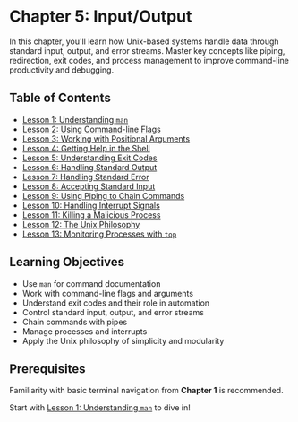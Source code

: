 # Chapter 5: Input/Output

In this chapter, you'll learn how Unix-based systems handle data through standard input, output, and error streams. Master key concepts like piping, redirection, exit codes, and process management to improve command-line productivity and debugging.

## Table of Contents

- [Lesson 1: Understanding `man`](./lesson-1/README.md)
- [Lesson 2: Using Command-line Flags](./lesson-2/README.md)
- [Lesson 3: Working with Positional Arguments](./lesson-3/README.md)
- [Lesson 4: Getting Help in the Shell](./lesson-4/README.md)
- [Lesson 5: Understanding Exit Codes](./lesson-5/README.md)
- [Lesson 6: Handling Standard Output](./lesson-6/README.md)
- [Lesson 7: Handling Standard Error](./lesson-7/README.md)
- [Lesson 8: Accepting Standard Input](./lesson-8/README.md)
- [Lesson 9: Using Piping to Chain Commands](./lesson-9/README.md)
- [Lesson 10: Handling Interrupt Signals](./lesson-10/README.md)
- [Lesson 11: Killing a Malicious Process](./lesson-11/README.md)
- [Lesson 12: The Unix Philosophy](./lesson-12/README.md)
- [Lesson 13: Monitoring Processes with `top`](./lesson-13/README.md)

## Learning Objectives

- Use `man` for command documentation
- Work with command-line flags and arguments
- Understand exit codes and their role in automation
- Control standard input, output, and error streams
- Chain commands with pipes
- Manage processes and interrupts
- Apply the Unix philosophy of simplicity and modularity

## Prerequisites

Familiarity with basic terminal navigation from **Chapter 1** is recommended.

Start with [Lesson 1: Understanding `man`](./lesson-1/README.md) to dive in!
